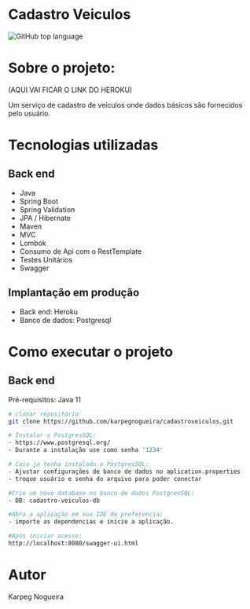 # Cadastro Veiculos 
![GitHub top language](https://img.shields.io/github/languages/top/karpegnogueira/cadastroveiculos?style=plastic)


# Sobre o projeto:

(AQUI VAI FICAR O LINK DO HEROKU)

Um serviço de cadastro de veículos onde dados básicos são fornecidos pelo usuário.

# Tecnologias utilizadas
## Back end
- Java
- Spring Boot
- Spring Validation
- JPA / Hibernate
- Maven
- MVC
- Lombok
- Consumo de Api com o RestTemplate
- Testes Unitários
- Swagger
## Implantação em produção
- Back end: Heroku
- Banco de dados: Postgresql

# Como executar o projeto

## Back end
Pré-requisitos: Java 11

```bash
# clonar repositório
git clone https://github.com/karpegnogueira/cadastroveiculos.git

# Instalar o PostgresSQL: 
- https://www.postgresql.org/
- Durante a instalação use como senha '1234'

# Caso ja tenha instalado o PostgresSQL:
- Ajustar configurações de banco de dados no aplication.properties 
- troque usuário e senha do arquivo para poder conectar

#Crie um novo database no banco de dados PostgresSQL:
- DB: cadastro-veiculos-db

#Abra a aplicação em sua IDE de preferencia;
- importe as dependencias e inicie a aplicação.

#Após iniciar acesse:
http://localhost:8080/swagger-ui.html

```

# Autor

Karpeg Nogueira
